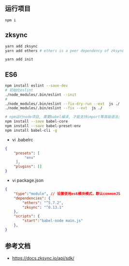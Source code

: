## 运行项目
```
npm i
```

## zksync
```bash
yarn add zksync
yarn add ethers # ethers is a peer dependency of zksync

yarn add init 
```

## ES6
```bash
npm install eslint --save-dev
# 初始化eslint
./node_modules/.bin/eslint --init
# 
./node_modules/.bin/eslint --fix-dry-run --ext  js ./
./node_modules/.bin/eslint --fix --ext  js ./

# npm运行node项目, 需要babel编译, 才能支持import等高级语法;
npm install --save babel-core
npm install --save babel-preset-env 
npm install babel-cli -g
```

- vi .babelrc
```json
{                
    "presets": [ 
         "env"   
     ],          
    "plugins": []
}
```

- vi package.json
```json
{
    "type":"module", // 设置使用es6模块模式，默认commonJS
    "dependencies": {
        "ethers": "^5.7.2",
        "zksync": "^0.13.1"
    },
    "scripts": {
        "start":"babel-node main.js"
    },
}

```

## 参考文档
- https://docs.zksync.io/api/sdk/